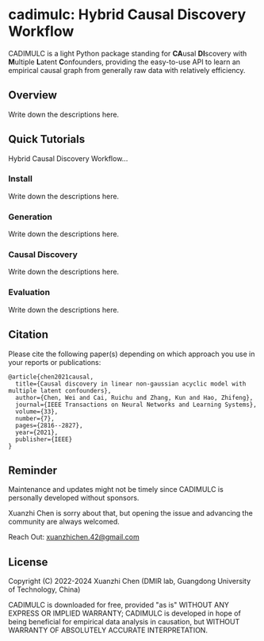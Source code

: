 # cadimulc: Hybrid Causal Discovery Workflow
CADIMULC is a light Python package standing for **CA**usal **DI**scovery with **M**ultiple **L**atent **C**onfounders,
providing the easy-to-use API to learn an empirical causal graph from generally raw data with relatively efficiency.

## Overview
Write down the descriptions here.

## Quick Tutorials
Hybrid Causal Discovery Workflow...
### Install
Write down the descriptions here.
### Generation
Write down the descriptions here.
### Causal Discovery
Write down the descriptions here.
### Evaluation
Write down the descriptions here.

## Citation
Please cite the following paper(s) depending on which approach you use in your reports or publications:
```
@article{chen2021causal,
  title={Causal discovery in linear non-gaussian acyclic model with multiple latent confounders},
  author={Chen, Wei and Cai, Ruichu and Zhang, Kun and Hao, Zhifeng},
  journal={IEEE Transactions on Neural Networks and Learning Systems},
  volume={33},
  number={7},
  pages={2816--2827},
  year={2021},
  publisher={IEEE}
}
```

## Reminder
Maintenance and updates might not be timely since CADIMULC is personally developed without sponsors. 

Xuanzhi Chen is sorry about that, but opening the issue and advancing the community are always welcomed. 

Reach Out: <xuanzhichen.42@gmail.com>

## License
Copyright (C) 2022-2024 Xuanzhi Chen (DMIR lab, Guangdong University of Technology, China)

CADIMULC is downloaded for free, provided "as is" WITHOUT ANY EXPRESS OR IMPLIED WARRANTY;
CADIMULC is developed in hope of being beneficial for empirical data analysis in causation, but WITHOUT WARRANTY OF ABSOLUTELY ACCURATE INTERPRETATION.
